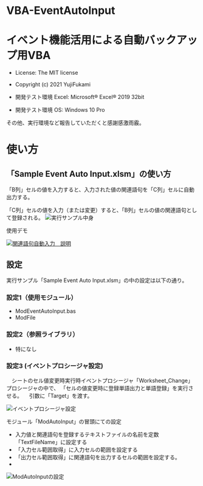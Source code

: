 # VBA-EventAutoInput
# イベント機能活用による自動バックアップ用VBA

- License: The MIT license

- Copyright (c) 2021 YujiFukami

- 開発テスト環境 Excel: Microsoft® Excel® 2019 32bit 

- 開発テスト環境 OS: Windows 10 Pro

その他、実行環境など報告していただくと感謝感激雨霰。

# 使い方

## 「Sample Event Auto Input.xlsm」の使い方

「B列」セルの値を入力すると、入力された値の関連語句を「C列」セルに自動出力する。

「C列」セルの値を入力（または変更）すると、「B列」セルの値の関連語句として登録される。
![実行サンプル中身](https://user-images.githubusercontent.com/73621859/130750404-cfae07c8-f0f8-4ece-82ae-9f32cbe9a107.jpg)

使用デモ

[![関連語句自動入力　説明](http://img.youtube.com/vi/A5ttsYXCxqw/0.jpg)](http://www.youtube.com/watch?v=A5ttsYXCxqw)

## 設定

実行サンプル「Sample Event Auto Input.xlsm」の中の設定は以下の通り。

### 設定1（使用モジュール）

-  ModEventAutoInput.bas
-  ModFile

### 設定2（参照ライブラリ）

-  特になし

### 設定3 (イベントプロシージャ設定)

　シートのセル値変更時実行時イベントプロシージャ「Worksheet_Change」プロシージャの中で、
「セルの値変更時に登録単語出力と単語登録」を実行させる。
　引数に「Target」を渡す。
 
![イベントプロシージャ設定](https://user-images.githubusercontent.com/73621859/130750342-8a148c22-baed-4989-8635-3b2e189c0a80.jpg)

 モジュール「ModAutoInput」の冒頭にての設定
-  入力値と関連語句を登録するテキストファイルの名前を定数「TextFileName」に設定する
-  「入力セル範囲取得」に入力セルの範囲を設定する
-  「出力セル範囲取得」に関連語句を出力するセルの範囲を設定する。
-  
![ModAutoInputの設定](https://user-images.githubusercontent.com/73621859/130877369-38cd43ae-cf43-4195-adf3-9d5773a7943f.jpg)


